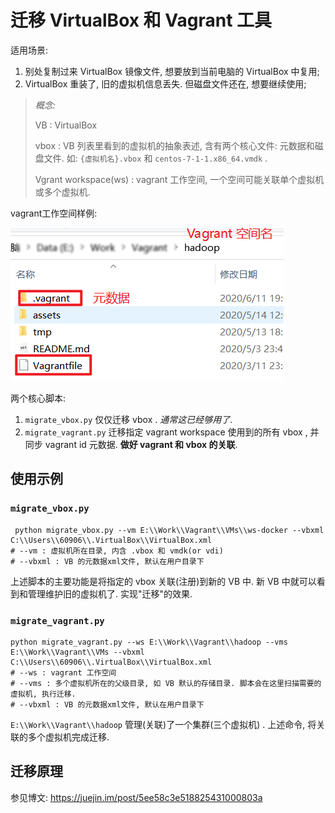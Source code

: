 # 迁移 VirtualBox 和 Vagrant 工具
适用场景:
1. 别处复制过来 VirtualBox 镜像文件, 想要放到当前电脑的 VirtualBox 中复用;
2. VirtualBox 重装了, 旧的虚拟机信息丢失. 但磁盘文件还在, 想要继续使用;


> *概念:*
>
> VB : VirtualBox
>
> vbox : VB 列表里看到的虚拟机的抽象表述, 含有两个核心文件: 元数据和磁盘文件. 如: `{虚拟机名}.vbox` 和 `centos-7-1-1.x86_64.vmdk` .
>
> Vgrant workspace(ws) : vagrant 工作空间, 一个空间可能关联单个虚拟机或多个虚拟机.


vagrant工作空间样例:

![](assets/5ee729e6.png)


两个核心脚本:
1. `migrate_vbox.py` 仅仅迁移 vbox . _通常这已经够用了_.
2. `migrate_vagrant.py` 迁移指定 vagrant workspace 使用到的所有 vbox , 并同步 vagrant id 元数据. **做好 vagrant 和 vbox 的关联**.


## 使用示例

### `migrate_vbox.py`

```
 python migrate_vbox.py --vm E:\\Work\\Vagrant\\VMs\\ws-docker --vbxml C:\\Users\\60906\\.VirtualBox\\VirtualBox.xml
# --vm : 虚拟机所在目录, 内含 .vbox 和 vmdk(or vdi)
# --vbxml : VB 的元数据xml文件, 默认在用户目录下
```
上述脚本的主要功能是将指定的 vbox 关联(注册)到新的 VB 中. 新 VB 中就可以看到和管理维护旧的虚拟机了. 实现"迁移"的效果.

### `migrate_vagrant.py`

```
python migrate_vagrant.py --ws E:\\Work\\Vagrant\\hadoop --vms E:\\Work\\Vagrant\\VMs --vbxml C:\\Users\\60906\\.VirtualBox\\VirtualBox.xml 
# --ws : vagrant 工作空间
# --vms : 多个虚拟机所在的父级目录, 如 VB 默认的存储目录. 脚本会在这里扫描需要的虚拟机, 执行迁移.
# --vbxml : VB 的元数据xml文件, 默认在用户目录下
```
`E:\\Work\\Vagrant\\hadoop` 管理(关联)了一个集群(三个虚拟机) . 上述命令, 将关联的多个虚拟机完成迁移.


## 迁移原理

参见博文: https://juejin.im/post/5ee58c3e518825431000803a
